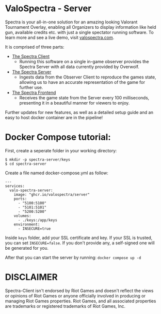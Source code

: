 # ValoSpectra - Server

Spectra is your all-in-one solution for an amazing looking Valorant Tournament Overlay, enabling all Organizers to display information like held gun, available credits etc. with just a single spectator running software.
To learn more and see a live demo, visit [valospectra.com](https://www.valospectra.com/).

It is comprised of three parts:
 - [The Spectra Client](https://github.com/ValoSpectra/Spectra-Client)
   - Running this software on a single in-game observer provides the Spectra Server with all data currently provided by Overwolf.
 - [The Spectra Server](https://github.com/ValoSpectra/Spectra-Server)
   - Ingests data from the Observer Client to reproduce the games state, allowing us to have an accurate representation of the game for further use.
 - [The Spectra Frontend](https://github.com/ValoSpectra/Spectra-Frontend)
   - Receives the game state from the Server every 100 milliseconds, presenting it in a beautiful manner for viewers to enjoy.

Further updates for new features, as well as a detailed setup guide and an easy to host docker container are in the pipeline!

# Docker Compose tutorial:
First, create a seperate folder in your working directory:
```
$ mkdir -p spectra-server/keys
$ cd spectra-server
```

Create a file named docker-compose.yml as follow:
```
---
services:
  valo-spectra-server:
    image: "ghcr.io/valospectra/server"
    ports:
      - "5100:5100"
      - "5101:5101"
      - "5200:5200"
    volumes:
      - ./keys:/app/keys
    environment:
      - INSECURE=true
```
Inside ```keys``` folder, add your SSL certificate and key. If your SSL is trusted, you can set ```INSECURE=false```. If you don't provide any, a self-signed one will be generated for you.

After that you can start the server by running: ```docker compose up -d```
# DISCLAIMER
Spectra-Client isn't endorsed by Riot Games and doesn't reflect the views or opinions of Riot Games or anyone officially involved in producing or managing Riot Games properties. Riot Games, and all associated properties are trademarks or registered trademarks of Riot Games, Inc.
